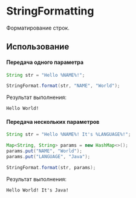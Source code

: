 # StringFormatting
Форматирование строк.

## Использование
#### Передача одного параметра
```java
String str = "Hello %NAME%!";

StringFormat.format(str, "NAME", "World");
```

Результат выполнения:
```
Hello World!
```

#### Передача нескольких параметров
```java
String str = "Hello %NAME%! It's %LANGUAGE%!";

Map<String, String> params = new HashMap<>();
params.put("NAME", "World");
params.put("LANGUAGE", "Java");

StringFormat.format(str, params);
```

Результат выполнения:
```
Hello World! It's Java!
```

